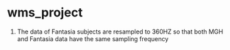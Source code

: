 # wms_project
1. The data of Fantasia subjects are resampled to 360HZ so that both MGH and Fantasia data have the same sampling frequency
